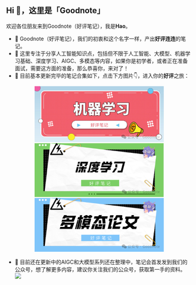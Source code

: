 ## Hi 👋，这里是「Goodnote」
欢迎各位朋友来到Goodnote（好评笔记），我是**Hao**。

- 👯 Goodnote（好评笔记），我们的初衷和这个名字一样，产出**好评连连**的笔记。
- 🔭 这里专注于分享人工智能知识点，包括但不限于人工智能、大模型、机器学习基础、深度学习、AIGC、多模态等内容，如果你是初学者，或者正在准备面试，需要这方面的准备，那么恭喜你，来对了！
- 🌱 目前基本更新完毕的笔记合集如下，点击下方图片👇，进入你的**好评**之旅：
<div align="center">
  <!-- 第一行 -->
  <a href="https://mp.weixin.qq.com/mp/appmsgalbum?__biz=Mzk1NzgzMjY3OQ==&action=getalbum&album_id=3785370097922080771&scene=126#wechat_redirect">
    <img src="https://github.com/GoodnoteX/GoodnoteX/blob/main/File/ML.jpg" width="350">
  </a>
  <a href="https://mp.weixin.qq.com/mp/appmsgalbum?__biz=Mzk1NzgzMjY3OQ==&action=getalbum&album_id=3787967363480551430&scene=126#wechat_redirect">
    <img src="https://github.com/GoodnoteX/GoodnoteX/blob/main/File/DL.png" width="350">
  </a>
</div>

<div align="center">
  <!-- 第二行 -->
  <a href="https://mp.weixin.qq.com/mp/appmsgalbum?__biz=Mzk1NzgzMjY3OQ==&action=getalbum&album_id=3789791049510551554&scene=126#wechat_redirect">
    <img src="https://github.com/GoodnoteX/GoodnoteX/blob/main/File/MM.png" width="350">
  </a>

</div>


- 🤔 目前还在更新中的AIGC和大模型系列还在整理中，笔记会首发发到我们的公众号，想了解更多内容，建议你关注我们的公众号，获取第一手的资料。
![](https://github.com/GoodnoteX/GoodnoteX/blob/main/File/gzh.png)


<!--
**CodingCookbook/CodingCookbook** is a ✨ _special_ ✨ repository because its `README.md` (this file) appears on your GitHub profile.

Here are some ideas to get you started:

- 🔭 I’m currently working on ...
- 🌱 I’m currently learning ...
- 👯 I’m looking to collaborate on ...
- 🤔 I’m looking for help with ...
- 💬 Ask me about ...
- 📫 How to reach me: ...
- 😄 Pronouns: ...
- ⚡ Fun fact: ...
-->
